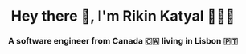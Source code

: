 <h1 align="center">Hey there 👋, I'm Rikin Katyal 👨🏽‍💻</h1>
<h3 align="center">A software engineer from Canada 🇨🇦 living in Lisbon 🇵🇹</h3>
